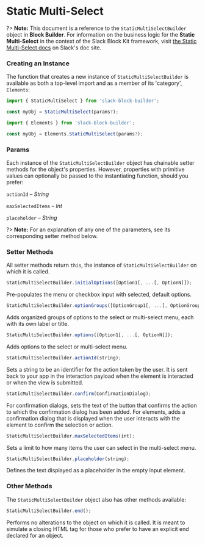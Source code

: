# Static Multi-Select

?> **Note:** This document is a reference to the `StaticMultiSelectBuilder` object in **Block Builder**. For information on the business logic for the **Static Multi-Select** in the context of the Slack Block Kit framework, visit [the Static Multi-Select docs](https:&#x2F;&#x2F;api.slack.com&#x2F;reference&#x2F;block-kit&#x2F;block-elements#static_multi_select) on Slack's doc site.

### Creating an Instance 

The function that creates a new instance of `StaticMultiSelectBuilder` is available as both a top-level import and as a member of its 'category', `Elements`:

```javascript
import { StaticMultiSelect } from 'slack-block-builder';

const myObj = StaticMultiSelect(params?);

```

```javascript
import { Elements } from 'slack-block-builder';

const myObj = Elements.StaticMultiSelect(params?);
```

### Params

Each instance of the `StaticMultiSelectBuilder` object has chainable setter methods for the object's properties. However, properties with primitive values can optionally be passed to the instantiating function, should you prefer:

`actionId` – *String*

`maxSelectedItems` – *Int*

`placeholder` – *String*


?> **Note:** For an explanation of any one of the parameters, see its corresponding setter method below.

### Setter Methods

All setter methods return `this`, the instance of `StaticMultiSelectBuilder` on which it is called.

```javascript
StaticMultiSelectBuilder.initialOptions([Option1[, ...[, OptionN]]);
```

Pre-populates the menu or checkbox input with selected, default options. 
```javascript
StaticMultiSelectBuilder.optionGroups([OptionGroup1[, ...[, OptionGroupN]]);
```

Adds organized groups of options to the select or multi-select menu, each with its own label or title. 
```javascript
StaticMultiSelectBuilder.options([Option1[, ...[, OptionN]]);
```

Adds options to the select or multi-select menu. 
```javascript
StaticMultiSelectBuilder.actionId(string);
```

Sets a string to be an identifier for the action taken by the user. It is sent back to your app in the interaction payload when the element is interacted or when the view is submitted. 
```javascript
StaticMultiSelectBuilder.confirm(ConfirmationDialog);
```

For confirmation dialogs, sets the text of the button that confirms the action to which the confirmation dialog has been added. For elements, adds a confirmation dialog that is displayed when the user interacts with the element to confirm the selection or action. 
```javascript
StaticMultiSelectBuilder.maxSelectedItems(int);
```

Sets a limit to how many items the user can select in the multi-select menu. 
```javascript
StaticMultiSelectBuilder.placeholder(string);
```

Defines the text displayed as a placeholder in the empty input element. 

### Other Methods

The `StaticMultiSelectBuilder` object also has other methods available:

```javascript
StaticMultiSelectBuilder.end();
```

Performs no alterations to the object on which it is called. It is meant to simulate a closing HTML tag for those who prefer to have an explicit end declared for an object. 
